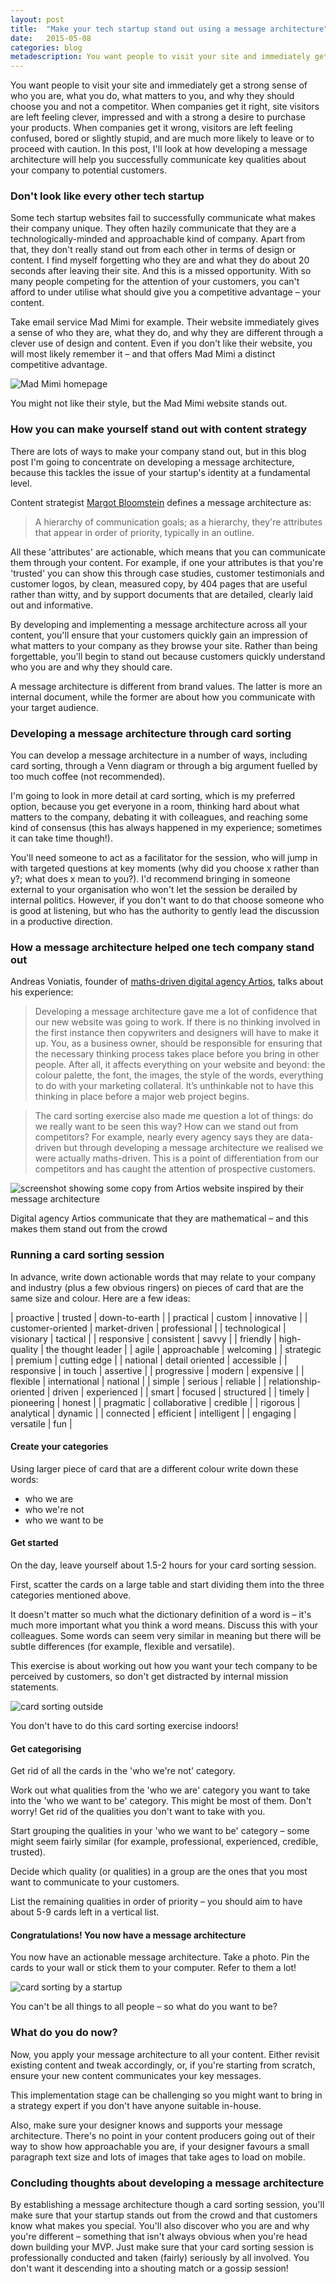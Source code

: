 ```yaml
---
layout: post
title:  "Make your tech startup stand out using a message architecture"
date:   2015-05-08 
categories: blog
metadescription: You want people to visit your site and immediately get a strong sense of who you are, what you do, what matters to you, and why they should choose you and not a competitor. When companies get it right, site visitors are left feeling clever, impressed and with a strong a desire to purchase your products. When companies get it wrong, visitors are left feeling confused, bored or slightly stupid, and are much more likely to leave or to proceed with caution. In this post, I'll look at how developing a message architecture will help you successfully communicate key qualities about your company to potential customers.
---
```


You want people to visit your site and immediately get a strong sense of who you are, what you do, what matters to you, and why they should choose you and not a competitor. When companies get it right, site visitors are left feeling clever, impressed and with a strong a desire to purchase your products. When companies get it wrong, visitors are left feeling confused, bored or slightly stupid, and are much more likely to leave or to proceed with caution. In this post, I'll look at how developing a message architecture will help you successfully communicate key qualities about your company to potential customers.


### Don't look like every other tech startup

Some tech startup websites fail to successfully communicate what makes their company unique. They often hazily communicate that they are a technologically-minded and approachable kind of company. Apart from that, they don't really stand out from each other in terms of design or content. I find myself forgetting who they are and what they do about 20 seconds after leaving their site. And this is a missed opportunity. With so many people competing for the attention of your customers, you can't afford to under utilise what should give you a competitive advantage – your content. 

Take email service Mad Mimi for example. Their website immediately gives a sense of who they are, what they do, and why they are different through a clever use of design and content. Even if you don't like their website, you will most likely remember it – and that offers Mad Mimi a distinct competitive advantage.

<img class="Mad-Mimi" src="/images/mad-mimi.png" alt="Mad Mimi homepage">

<div class="blog_caption">

You might not like their style, but the Mad Mimi website stands out.

</div>




### How you can make yourself stand out with content strategy

There are lots of ways to make your company stand out, but in this blog post I'm going to concentrate on developing a message architecture, because this tackles the issue of your startup's identity at a fundamental level. 

Content strategist [Margot Bloomstein](http://appropriateinc.com/) defines a message architecture as:

> A hierarchy of communication goals; as a hierarchy, they're attributes that appear in order of priority, typically in an outline. 

All these 'attributes' are actionable, which means that you can communicate them through your content. For example, if one your attributes is that you're 'trusted' you can show this through case studies, customer testimonials and customer logos, by clean, measured copy, by 404 pages that are useful rather than witty, and by support documents that are detailed, clearly laid out and informative.

By developing and implementing a message architecture across all your content, you'll ensure that your customers quickly gain an impression of what matters to your company as they browse your site. Rather than being forgettable, you'll begin to stand out because customers quickly understand who you are and why they should care.

A message architecture is different from brand values. The latter is more an internal document, while the former are about how you communicate with your target audience. 




### Developing a message architecture through card sorting

You can develop a message architecture in a number of ways, including card sorting, through a Venn diagram or through a big argument fuelled by too much coffee (not recommended). 

I'm going to look in more detail at card sorting, which is my preferred option, because you get everyone in a room, thinking hard about what matters to the company, debating it with colleagues, and reaching some kind of consensus (this has always happened in my experience; sometimes it can take time though!).

You'll need someone to act as a facilitator for the session, who will jump in with targeted questions at key moments (why did you choose x rather than y?; what does x mean to you?). I'd recommend bringing in someone external to your organisation who won't let the session be derailed by internal politics. However, if you don't want to do that choose someone who is good at listening, but who has the authority to gently lead the discussion in a productive direction. 


### How a message architecture helped one tech company stand out

Andreas Voniatis, founder of [maths-driven digital agency Artios](https://artios.io/), talks about his experience:

>Developing a message architecture gave me a lot of confidence that our new website was going to work. If there is no thinking involved in the first instance then copywriters and designers will have to make it up. You, as a business owner, should be responsible for ensuring that the necessary thinking process takes place before you bring in other people. After all, it affects everything on your website and beyond: the colour palette, the font, the images, the style of the words, everything to do with your marketing collateral. It’s unthinkable not to have this thinking in place before a major web project begins.

>The card sorting exercise also made me question a lot of things: do we really want to be seen this way? How can we stand out from competitors? For example, nearly every agency says they are data-driven but through developing a message architecture we realised we were actually maths-driven. This is a point of differentiation from our competitors and has caught the attention of prospective customers.

<img class="Artios-screenshot" src="/images/Artios-copy-screenshot.png" alt="screenshot showing some copy from Artios website inspired by their message architecture">

<div class="blog_caption">

Digital agency Artios communicate that they are mathematical – and this makes them stand out from the crowd

</div>




### Running a card sorting session

In advance, write down actionable words that may relate to your company and industry (plus a few obvious ringers) on pieces of card that are the same size and colour. Here are a few ideas:

| proactive | trusted | down-to-earth |
| practical | custom | innovative |
| customer-oriented | market-driven | professional |
| technological | visionary | tactical |
| responsive | consistent | savvy |
| friendly | high-quality | the thought leader |
| agile | approachable | welcoming |
| strategic | premium | cutting edge |
| national | detail oriented | accessible |
| responsive | in touch | assertive |
| progressive | modern | expensive |
| flexible | international | national | 
| simple | serious | reliable |
| relationship-oriented | driven | experienced |
| smart | focused | structured |
| timely | pioneering | honest |
| pragmatic | collaborative | credible |
| rigorous | analytical | dynamic |
| connected | efficient | intelligent |
| engaging | versatile | fun |


#### Create your categories
Using larger piece of card that are a different colour write down these words:

* who we are
* who we're not
* who we want to be

#### Get started

On the day, leave yourself about 1.5-2 hours for your card sorting session.

First, scatter the cards on a large table and start dividing them into the three categories mentioned above. 

It doesn't matter so much what the dictionary definition of a word is – it's much more important what you think a word means. Discuss this with your colleagues. Some words can seem very similar in meaning but there will be subtle differences (for example, flexible and versatile).

This exercise is about working out how you want your tech company to be perceived by customers, so don't get distracted by internal mission statements. 

<img class="card-sorting" src="/images/card_sorting_big.jpg" alt="card sorting outside">

<div class="blog_caption">

You don't have to do this card sorting exercise indoors! 

</div>

#### Get categorising

Get rid of all the cards in the 'who we're not' category.

Work out what qualities from the 'who we are' category you want to take into the 'who we want to be' category. This might be most of them. Don't worry! Get rid of the qualities you don't want to take with you. 

Start grouping the qualities in your 'who we want to be' category – some might seem fairly similar (for example, professional, experienced, credible, trusted). 

Decide which quality (or qualities) in a group are the ones that you most want to communicate to your customers.

List the remaining qualities in order of priority – you should aim to have about 5-9 cards left in a vertical list.


#### Congratulations! You now have a message architecture

You now have an actionable message architecture. Take a photo. Pin the cards to your wall or stick them to your computer. Refer to them a lot!

<img class="card-sorting" src="/images/card-sorting-example-2.jpg" alt="card sorting by a startup">

<div class="blog_caption">

You can't be all things to all people – so what do you want to be?

</div>


### What do you do now?

Now, you apply your message architecture to all your content. Either revisit existing content and tweak accordingly, or, if you're starting from scratch, ensure your new content communicates your key messages. 

This implementation stage can be challenging so you might want to bring in a strategy expert if you don't have anyone suitable in-house.

Also, make sure your designer knows and supports your message architecture. There's no point in your content producers going out of their way to show how approachable you are, if your designer favours a small paragraph text size and lots of images that take ages to load on mobile.


### Concluding thoughts about developing a message architecture

By establishing a message architecture though a card sorting session, you'll make sure that your startup stands out from the crowd and that customers know what makes you special. You'll also discover who you are and why you're different – something that isn't always obvious when you're head down building your MVP. Just make sure that your card sorting session is professionally conducted and taken (fairly) seriously by all involved. You don't want it descending into a shouting match or a gossip session!




